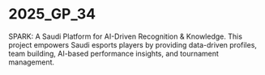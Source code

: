 # 2025_GP_34
SPARK: A Saudi Platform for AI-Driven Recognition &amp; Knowledge.  This project empowers Saudi esports players by providing data-driven profiles, team building, AI-based performance insights, and tournament management.

